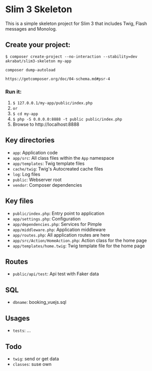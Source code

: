 # Slim 3 Skeleton

This is a simple skeleton project for Slim 3 that includes Twig, Flash messages and Monolog.

## Create your project:

    $ composer create-project --no-interaction --stability=dev akrabat/slim3-skeleton my-app

    composer dump-autoload

    https://getcomposer.org/doc/04-schema.md#psr-4

### Run it:

1. `$ 127.0.0.1/my-app/public/index.php`
2. `or`
3. `$ cd my-app`
4. `$ php -S 0.0.0.0:8888 -t public public/index.php`
5. Browse to http://localhost:8888

## Key directories

* `app`: Application code
* `app/src`: All class files within the `App` namespace
* `app/templates`: Twig template files
* `cache/twig`: Twig's Autocreated cache files
* `log`: Log files
* `public`: Webserver root
* `vendor`: Composer dependencies

## Key files

* `public/index.php`: Entry point to application
* `app/settings.php`: Configuration
* `app/dependencies.php`: Services for Pimple
* `app/middleware.php`: Application middleware
* `app/routes.php`: All application routes are here
* `app/src/Action/HomeAction.php`: Action class for the home page
* `app/templates/home.twig`: Twig template file for the home page

## Routes

* `public/api/test`: Api test with Faker data

## SQL

* `dbname`: booking_vuejs.sql

## Usages
* `tests`: ...

## Todo

* `twig`: send or get data
* `classes`: suse own

